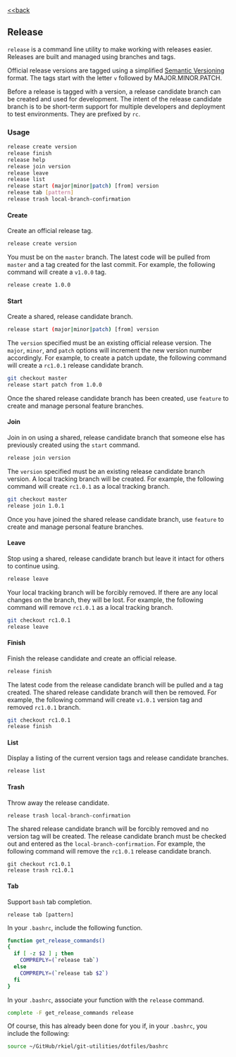 [<<back](README.md)

## Release

`release` is a command line utility to make working with releases easier.  Releases are built and managed using branches and tags.  

Official release versions are tagged using a simplified [Semantic Versioning](http://semver.org/) format.  The tags start with the letter `v` followed by MAJOR.MINOR.PATCH.

Before a release is tagged with a version, a release candidate branch can be created and used for development.  The intent of the release candidate branch is to be short-term support for multiple developers and deployment to test environments.  They are prefixed by `rc`.

### Usage

```bash
release create version
release finish
release help
release join version
release leave
release list
release start (major|minor|patch) [from] version
release tab [pattern]
release trash local-branch-confirmation
```

#### Create

Create an official release tag.

```bash
release create version
```

You must be on the `master` branch.  The latest code will be pulled from `master` and a tag created for the last commit.  For example, the following command will create a `v1.0.0` tag.

```bash
release create 1.0.0
```

#### Start

Create a shared, release candidate branch.

```bash
release start (major|minor|patch) [from] version
```

The `version` specified must be an existing official release version.  The `major`, `minor`, and `patch` options will increment the new version number accordingly.  For example, to create a patch update, the following command will create a `rc1.0.1` release candidate branch.

```bash
git checkout master
release start patch from 1.0.0
```

Once the shared release candidate branch has been created, use `feature` to create and manage personal feature branches.

#### Join

Join in on using a shared, release candidate branch that someone else has previously created using the `start` command.

```bash
release join version
```

The `version` specified must be an existing release candidate branch version.  A local tracking branch will be created.  For example, the following command will create `rc1.0.1` as a local tracking branch.

```bash
git checkout master
release join 1.0.1
```

Once you have joined the shared release candidate branch, use `feature` to create and manage personal feature branches.

#### Leave

Stop using a shared, release candidate branch but leave it intact for others to continue using.

```bash
release leave
```

Your local tracking branch will be forcibly removed.  If there are any local changes on the branch, they will be lost.  For example, the following command will remove `rc1.0.1` as a local tracking branch.

```bash
git checkout rc1.0.1
release leave
```

#### Finish

Finish the release candidate and create an official release.

```bash
release finish
```

The latest code from the release candidate branch will be pulled and a tag created.  The shared release candidate branch will then be removed.  For example, the following command will create `v1.0.1` version tag and removed `rc1.0.1` branch.

```bash
git checkout rc1.0.1
release finish
```

#### List

Display a listing of the current version tags and release candidate branches.

```bash
release list
```

#### Trash

Throw away the release candidate.

```bash
release trash local-branch-confirmation
```

The shared release candidate branch will be forcibly removed and no version tag will be created.  The release candidate branch must be checked out and entered as the `local-branch-confirmation`.  For example, the following command will remove the `rc1.0.1` release candidate branch.

```branch
git checkout rc1.0.1
release trash rc1.0.1
```

#### Tab

Support `bash` tab completion.

```branch
release tab [pattern]
```

In your `.bashrc`, include the following function.

```bash
function get_release_commands()
{
  if [ -z $2 ] ; then
    COMPREPLY=(`release tab`)
  else
    COMPREPLY=(`release tab $2`)
  fi
}
```

In your `.bashrc`, associate your function with the `release` command.

```bash
complete -F get_release_commands release
```

Of course, this has already been done for you if, in your `.bashrc`, you include the following:

```bash
source ~/GitHub/rkiel/git-utilities/dotfiles/bashrc
```
